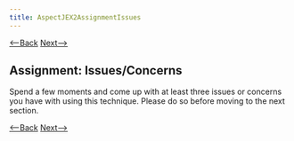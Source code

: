 ```yaml
---
title: AspectJEX2AssignmentIssues
---
```

[<--Back](AspectJEX2ApplicationsOfFieldManipulationInterception) [Next-->](AspectJEX2IssuesConcerns)

## Assignment: Issues/Concerns
Spend a few moments and come up with at least three issues or concerns you have with using this technique. Please do so before moving to the next section.

[<--Back](AspectJEX2ApplicationsOfFieldManipulationInterception) [Next-->](AspectJEX2IssuesConcerns)
